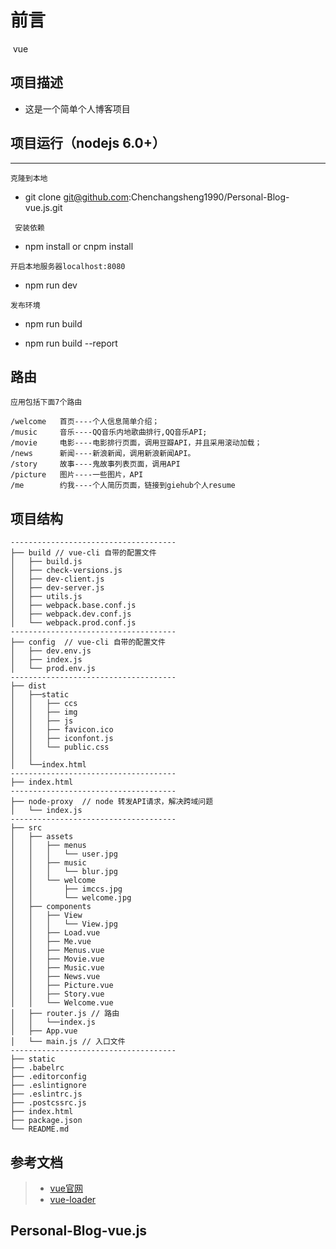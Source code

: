 前言
======================
  vue
##  项目描述

* 这是一个简单个人博客项目

##  项目运行（nodejs 6.0+）
---------------------------------------
`克隆到本地`

 *  git clone git@github.com:Chenchangsheng1990/Personal-Blog-vue.js.git

` 安装依赖`

* npm install or cnpm install 

`开启本地服务器localhost:8080`

* npm run dev

`发布环境`

* npm run build

* npm run build --report
##  路由
```
应用包括下面7个路由

/welcome   首页----个人信息简单介绍；
/music     音乐----QQ音乐内地歌曲排行,QQ音乐API;
/movie     电影----电影排行页面，调用豆瓣API，并且采用滚动加载；
/news      新闻----新浪新闻，调用新浪新闻API。
/story     故事----鬼故事列表页面，调用API
/picture   图片----一些图片，API
/me        约我----个人简历页面，链接到giehub个人resume

```
##  项目结构

```
-------------------------------------
├── build // vue-cli 自带的配置文件
│   ├── build.js
│   ├── check-versions.js
│   ├── dev-client.js
│   ├── dev-server.js
│   ├── utils.js
│   ├── webpack.base.conf.js
│   ├── webpack.dev.conf.js
│   └── webpack.prod.conf.js
-------------------------------------
├── config  // vue-cli 自带的配置文件
│   ├── dev.env.js
│   ├── index.js
│   └── prod.env.js
-------------------------------------
├── dist
│	├──static
│	│	├──	ccs
│	│	├──	img
│	│	├──	js
│	│	├──	favicon.ico
│	│	├──	iconfont.js
│	│	└──	public.css
│	│	
│	└──index.html
-------------------------------------
├── index.html
-------------------------------------
├── node-proxy  // node 转发API请求，解决跨域问题
│   └── index.js
-------------------------------------
├── src
│   ├── assets
│   │   ├── menus
│	│	│	└── user.jpg
│   │   ├── music
│	│	│	└── blur.jpg
│   │   └── welcome 
│	│		├──	imccs.jpg
│	│		└── welcome.jpg 
│   ├── components
│   │   ├── View
│	│	│	└── View.jpg
│   │   ├── Load.vue
│	│	├── Me.vue
│	│	├──	Menus.vue
│	│	├── Movie.vue
│	│	├── Music.vue
│	│	├── News.vue
│	│	├── Picture.vue
│	│	├── Story.vue
│   │   └── Welcome.vue
│	├── router.js // 路由
│	│	└──index.js
│	├──	App.vue
│   └── main.js // 入口文件
-------------------------------------
├── static
├── .babelrc
├──	.editorconfig
├──	.eslintignore
├──	.eslintrc.js
├──	.postcssrc.js
├──	index.html
├── package.json
└── README.md
```

## 参考文档
> - [vue官网](http://cn.vuejs.org/)
> - [vue-loader](https://router.vuejs.org/)
## Personal-Blog-vue.js
